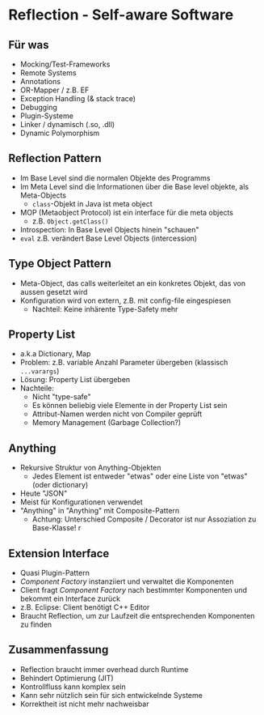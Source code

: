 # Reflection - Self-aware Software
## Für was
- Mocking/Test-Frameworks
- Remote Systems
- Annotations
- OR-Mapper / z.B. EF
- Exception Handling (& stack trace)
- Debugging
- Plugin-Systeme
- Linker / dynamisch (.so, .dll)
- Dynamic Polymorphism

## Reflection Pattern
- Im Base Level sind die normalen Objekte des Programms
- Im Meta Level sind die Informationen über die Base level objekte, als Meta-Objects
    - `class`-Objekt in Java ist meta object
- MOP (Metaobject Protocol) ist ein interface für die meta objects
    - z.B. `Object.getClass()`
- Introspection: In Base Level Objects hinein "schauen"
- `eval` z.B. verändert Base Level Objects (intercession)

## Type Object Pattern
- Meta-Object, das calls weiterleitet an ein konkretes Objekt, das von aussen gesetzt wird
- Konfiguration wird von extern, z.B. mit config-file eingespiesen
    - Nachteil: Keine inhärente Type-Safety mehr

## Property List
- a.k.a Dictionary, Map
- Problem: z.B. variable Anzahl Parameter übergeben (klassisch `...varargs`)
- Lösung: Property List übergeben
- Nachteile: 
    - Nicht "type-safe"
    - Es können beliebig viele Elemente in der Property List sein
    - Attribut-Namen werden nicht von Compiler geprüft
    - Memory Management (Garbage Collection?)

## Anything
- Rekursive Struktur von Anything-Objekten
    - Jedes Element ist entweder "etwas" oder eine Liste von "etwas" (oder dictionary)
- Heute "JSON"
- Meist für Konfigurationen verwendet
- "Anything" in "Anything" mit Composite-Pattern
    - Achtung: Unterschied Composite / Decorator ist nur Assoziation zu Base-Klasse!
r
## Extension Interface
- Quasi Plugin-Pattern
- _Component Factory_ instanziiert und verwaltet die Komponenten
- Client fragt _Component Factory_ nach bestimmter Komponenten und bekommt ein Interface zurück
- z.B. Eclipse: Client benötigt C++ Editor
- Braucht Reflection, um zur Laufzeit die entsprechenden Komponenten zu finden

## Zusammenfassung
- Reflection braucht immer overhead durch Runtime
- Behindert Optimierung (JIT)
- Kontrollfluss kann komplex sein
- Kann sehr nützlich sein für sich entwickelnde Systeme
- Korrektheit ist nicht mehr nachweisbar